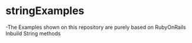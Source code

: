 # stringExamples

-The Examples shown on this repository are purely based on RubyOnRails Inbuild String methods
